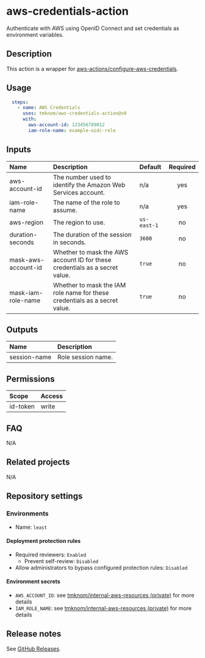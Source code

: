 # aws-credentials-action

Authenticate with AWS using OpenID Connect and set credentials as environment variables.

<!-- actdocs start -->

## Description

This action is a wrapper for [aws-actions/configure-aws-credentials][aws-actions].

## Usage

```yaml
  steps:
    - name: AWS Credentials
      uses: tmknom/aws-credentials-action@v0
      with:
        aws-account-id: 123456789012
        iam-role-name: example-oidc-role
```

## Inputs

| Name | Description | Default | Required |
| :--- | :---------- | :------ | :------: |
| aws-account-id | The number used to identify the Amazon Web Services account. | n/a | yes |
| iam-role-name | The name of the role to assume. | n/a | yes |
| aws-region | The region to use. | `us-east-1` | no |
| duration-seconds | The duration of the session in seconds. | `3600` | no |
| mask-aws-account-id | Whether to mask the AWS account ID for these credentials as a secret value. | `true` | no |
| mask-iam-role-name | Whether to mask the IAM role name for these credentials as a secret value. | `true` | no |

## Outputs

| Name | Description |
| :--- | :---------- |
| session-name | Role session name. |

<!-- actdocs end -->

## Permissions

| Scope    | Access |
| :------- | :----- |
| id-token | write  |

## FAQ

N/A

## Related projects

N/A

## Repository settings

### Environments

- Name: `least`

#### Deployment protection rules

- Required reviewers: `Enabled`
    - Prevent self-review: `Disabled`
- Allow administrators to bypass configured protection rules: `Disabled`

#### Environment secrets

- `AWS_ACCOUNT_ID`: see [tmknom/internal-aws-resources (private)][internal] for more details
- `IAM_ROLE_NAME`: see [tmknom/internal-aws-resources (private)][internal] for more details

## Release notes

See [GitHub Releases][releases].

[aws-actions]: https://github.com/aws-actions/configure-aws-credentials
[internal]: https://github.com/tmknom/internal-aws-resources
[releases]: https://github.com/tmknom/aws-credentials-action/releases
